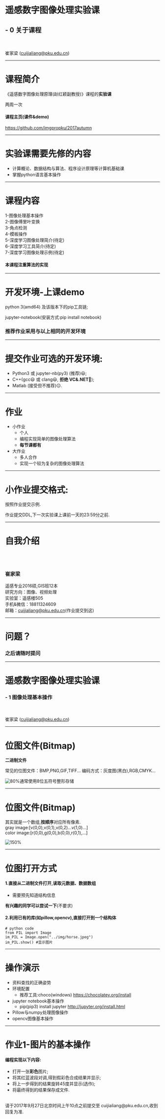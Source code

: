 <!-- page_number: true -->
<!--$theme: gaia-->

　
# 遥感数字图像处理实验课
## - 0 关于课程
<br/><br/>
崔家梁
(cuijialiang@pku.edu.cn)  

---
# 课程简介

《遥感数字图像处理原理(赵红颖副教授)》课程的**实验课**

两周一次

#### 课程主页(课件&demo)
https://github.com/imgpropku/2017autumn

---
# 实验课需要先修的内容

- 计算概论、数据结构与算法、程序设计原理等计算机基础课  
- 掌握python语言基本操作

---

# 课程内容

1-图像处理基本操作  
2-图像傅里叶变换  
3-角点检测  
4-模板操作  
5-深度学习图像处理简介(待定)  
6-深度学习工具简介(待定)   
7-深度学习图像处理示例(待定)  

#### 本课程注重算法的实现

---
# 开发环境-上课demo


python 3(amd64) 及该版本下的pip工具链;  

jupyter-notebook(安装方式:pip install notebook)

### 推荐作业采用与以上相同的开发环境

---
# 提交作业可选的开发环境:
- Python3 或 jupyter-nb(py3) (推荐):smiley:;  
- C++(gcc:smiley: 或 clang:smiley:, **拒绝  VC&.NET**:imp:);  
- Matlab (接受但不推荐):expressionless:.  

---
# 作业
- 小作业  
  - 个人  
  - 编程实现简单的图像处理算法  
  - **每节课都有**  
- 大作业  
  - 多人合作  
  - 实现一个较为复杂的图像处理算法  
---

# 小作业提交格式:

按照作业提交示例.  

作业提交DDL,下一次实验课上课前一天的23:59分之前.

---
# 自我介绍
<br/><br/>
### **崔家梁**  

遥感专业2016硕,GIS班12本  
研究方向：图像、视频处理  
实验室：遥感楼505  
手机&微信：18811324609  
邮箱：cuijialiang@pku.edu.cn(作业提交到这)

---
# 问题？
### 之后请随时提问

---
# 遥感数字图像处理实验课
### - 1 图像处理基本操作
<br/><br/>
崔家梁
(cuijialiang@pku.edu.cn)  

---
# 位图文件(Bitmap)
**二进制文件**

常见的位图文件：BMP,PNG,GIF,TIFF...
编码方式：灰度图(黑白),RGB,CMYK...

![80%](https://upload.wikimedia.org/wikipedia/commons/thumb/3/3b/Rgb-raster-image.svg/368px-Rgb-raster-image.svg.png)通常使用8位五符号整形存储

---
# 位图文件(Bitmap)
其实就是一个数组,**按顺序**对应所有像素.  
gray image:[v(0,0),v(0,1),v(0,2)...v(1,0)...]   
color image:[r(0,0),g(0,0),b(0,0),r(0,1),...]

![150%](http://www.scan2cad.com/wp-content/uploads/2016/09/how-bitmap-images-are-stored.png)

---
# 位图打开方式
#### 1.直接从二进制文件打开,读取元数据、数据数组
- 需要预先知道结构信息

**有兴趣的同学可以尝试一下**(不要求)

#### 2.利用已有的库(如pillow,opencv),直接打开到一个结构体
```
# python code
from PIL import Image
im_PIL = Image.open("../img/horse.jpeg")
im_PIL.show() #显示图片
```

---
# 操作演示
- 资料查找的正确姿势
- 环境配置
  - 推荐工具:choco(windows)
  https://chocolatey.org/install
- jupyter notebook基本操作
  - pip(pip3) install jupyter
  http://jupyter.org/install.html
- Pillow与numpy处理图像操作
- opencv图像基本操作

---
# 作业1-图片的基本操作
#### 编程实现以下内容:
- 打开一张**彩色**图片;  
- 将其红蓝波段对调,得到假彩色合成结果并显示;  
- 将上一步得到的结果旋转45度并显示(选作);  
- 将最终得到的结果保存成文件. 
<br/>
请于2017年9月27日北京时间上午10点之前提交至 cuijialiang@pku.edu.cn,收到回复为准.